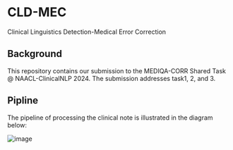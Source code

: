 # CLD-MEC
Clinical Linguistics Detection-Medical Error Correction

## Background
This repository contains our submission to the MEDIQA-CORR Shared Task @ NAACL-ClinicalNLP 2024.
The submission addresses task1, 2, and 3. 


## Pipline
The pipeline of processing the clinical note is illustrated in the diagram below:

![image](https://github.com/Renadzghoul/CLD-MEC/assets/111782566/94f382be-23b0-45fe-87d6-866b30b1e9bc)

